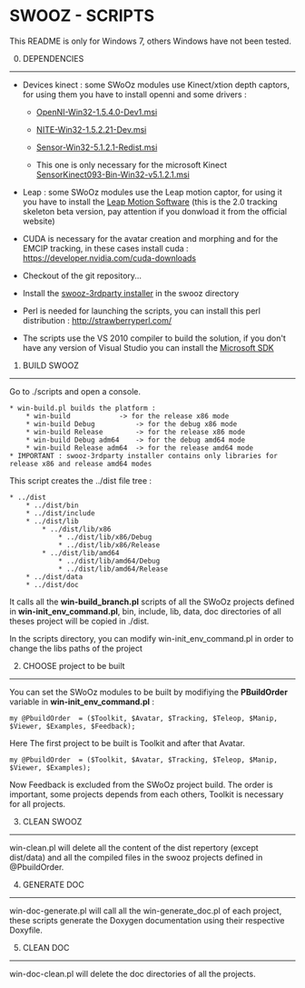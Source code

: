 SWOOZ - SCRIPTS
===============

This README is only for Windows 7, others Windows have not been tested.


0. DEPENDENCIES
---------------

 * Devices kinect : some SWoOz modules use Kinect/xtion depth captors, for using them you have to install openni and some drivers :

	- [OpenNI-Win32-1.5.4.0-Dev1.msi](https://mega.co.nz/#!vZNWBLgC!SHhJy4ZCSKf__OQDq-fPIUuYvHvsceWFXNdUzaANtLs)

	- [NITE-Win32-1.5.2.21-Dev.msi](https://mega.co.nz/#!LQ8lRDob!sjsfcA2Dze2tQx4gov23RLPSPxp8QRliX1DayLbz_2k)
	
	- [Sensor-Win32-5.1.2.1-Redist.msi](https://mega.co.nz/#!DdlXRBzZ!rTq6ODc1Vy8IVyUxNIHzVv_FF_iqMphy5UA8lYiOeAs)

	- This one is only necessary for the microsoft Kinect  [SensorKinect093-Bin-Win32-v5.1.2.1.msi](https://mega.co.nz/#!SMEyhawC!pF3DAzSxhCd6IqNDvhCoqQgOe6F5UFuxAnpv1BdETP4)
	
 * Leap : some SWoOz modules use the Leap motion captor,  for using it you have to install the [Leap Motion Software](https://mega.co.nz/#!jM0ClIAL!CQDI7-5zoPD5soe-ieEooHyTxMU0Q8OYGJ5zweTbGF0) (this is the 2.0 tracking skeleton beta version, pay attention if you donwload it from the official website)
	
 * CUDA is necessary for the avatar creation and morphing and for the EMCIP tracking, in these cases install cuda : https://developer.nvidia.com/cuda-downloads

 * Checkout of the git repository...

 * Install the [swooz-3rdparty installer](https://mega.co.nz/#!GFkniJhB!5zw9u9nzsePNmFlX5K375NPE1Z9s73KojOCzsQDPz7E) in the swooz directory

 * Perl is needed for launching the scripts, you can install this perl distribution : http://strawberryperl.com/

 * The scripts use the VS 2010 compiler to build the solution, if you don't have any version of Visual Studio you can install the [Microsoft SDK](http://www.microsoft.com/en-us/download/details.aspx?id=8279)

1. BUILD SWOOZ
--------------

Go to ./scripts and open a console.

	* win-build.pl builds the platform :
		* win-build 		   -> for the release x86 mode
		* win-build Debug          -> for the debug x86 mode 
		* win-build Release  	   -> for the release x86 mode
		* win-build Debug adm64    -> for the debug amd64 mode 
		* win-build Release adm64  -> for the release amd64 mode
	* IMPORTANT : swooz-3rdparty installer contains only libraries for release x86 and release amd64 modes
	
This script creates the ../dist file tree :  

	* ../dist
		* ../dist/bin
		* ../dist/include
		* ../dist/lib
			* ../dist/lib/x86
				* ../dist/lib/x86/Debug
				* ../dist/lib/x86/Release
			* ../dist/lib/amd64
				* ../dist/lib/amd64/Debug
				* ../dist/lib/amd64/Release
		* ../dist/data
		* ../dist/doc

It calls all the **win-build_branch.pl** scripts of all the SWoOz projects defined in **win-init_env_command.pl**,
bin, include, lib, data, doc directories of all theses project will be copied in ./dist.

In the scripts directory, you can modify win-init_env_command.pl in order to change the libs paths of the project


2. CHOOSE project to be built
-----------------------------

You can set the SWoOz modules to be built by modifiying the **PBuildOrder** variable in **win-init_env_command.pl** :

	my @PbuildOrder  = ($Toolkit, $Avatar, $Tracking, $Teleop, $Manip, $Viewer, $Examples, $Feedback);

Here The first project to be built is Toolkit and after that Avatar.

	my @PbuildOrder  = ($Toolkit, $Avatar, $Tracking, $Teleop, $Manip, $Viewer, $Examples);

Now Feedback is excluded from the SWoOz project build.
The order is important, some projects depends from each others, Toolkit is necessary for all projects.


	
3. CLEAN SWOOZ
--------------
	
win-clean.pl will delete all the content of the dist repertory (except dist/data) and all the compiled files
in the swooz projects defined in @PbuildOrder.


4. GENERATE DOC
---------------
 
win-doc-generate.pl will call all the win-generate_doc.pl of each project, these scripts generate the Doxygen documentation using their respective Doxyfile.

5. CLEAN DOC
------------

win-doc-clean.pl will delete the doc directories of all the projects.



